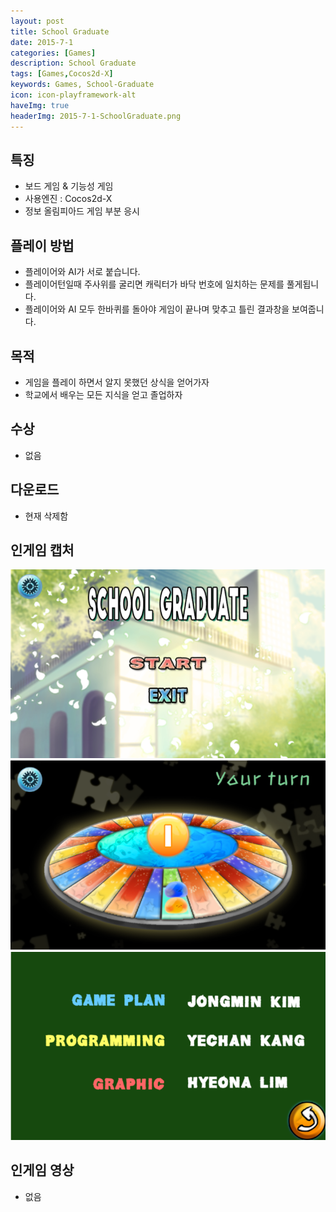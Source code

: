 ```yaml
---
layout: post
title: School Graduate
date: 2015-7-1
categories: [Games]
description: School Graduate
tags: [Games,Cocos2d-X]
keywords: Games, School-Graduate
icon: icon-playframework-alt
haveImg: true
headerImg: 2015-7-1-SchoolGraduate.png
---
```


## 특징
- 보드 게임 & 기능성 게임
- 사용엔진 : Cocos2d-X
- 정보 올림피아드 게임 부분 응시

## 플레이 방법
- 플레이어와 AI가 서로 붙습니다.
- 플레이어턴일때 주사위를 굴리면 캐릭터가 바닥 번호에 일치하는 문제를 풀게됩니다.
- 플레이어와 AI 모두 한바퀴를 돌아야 게임이 끝나며 맞추고 틀린 결과창을 보여줍니다.

## 목적
- 게임을 플레이 하면서 알지 못했던 상식을 얻어가자
- 학교에서 배우는 모든 지식을 얻고 졸업하자

## 수상
- 없음

## 다운로드
- 현재 삭제함

## 인게임 캡처
![1](/assets/img/2015-7-1-SchoolGraduate/1.png)
![1](/assets/img/2015-7-1-SchoolGraduate/2.png)
![1](/assets/img/2015-7-1-SchoolGraduate/3.png)

## 인게임 영상
 - 없음
